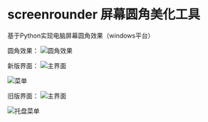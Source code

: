 # screenrounder 屏幕圆角美化工具
基于Python实现电脑屏幕圆角效果（windows平台）

圆角效果：
![圆角效果](https://github.com/user-attachments/assets/fd3f052a-14d0-43f3-ae86-6db91ef5c8c9)

新版界面：
![主界面](https://github.com/user-attachments/assets/a6b5ede9-de35-4c6f-aebb-662ee5a7a107)

![菜单](https://github.com/user-attachments/assets/1ca54c21-de2b-44ce-b645-a97014dc0b5f)

旧版界面：
![主界面](https://github.com/user-attachments/assets/36529b57-f26c-4f7b-bab8-fc005982376e)

![托盘菜单](https://github.com/user-attachments/assets/170f2eee-c850-4b27-a017-8f8b9462e4a1)
